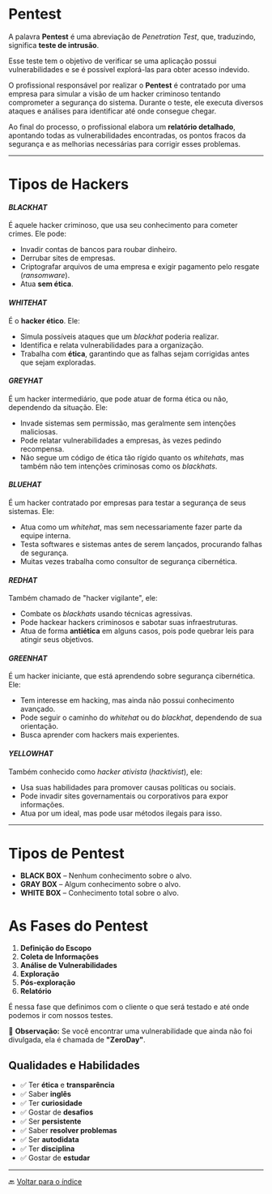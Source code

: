 
# **Pentest**

A palavra **Pentest** é uma abreviação de *Penetration Test*, que, traduzindo, significa **teste de intrusão**.

Esse teste tem o objetivo de verificar se uma aplicação possui vulnerabilidades e se é possível explorá-las para obter acesso indevido.

O profissional responsável por realizar o **Pentest** é contratado por uma empresa para simular a visão de um hacker criminoso tentando comprometer a segurança do sistema. Durante o teste, ele executa diversos ataques e análises para identificar até onde consegue chegar.

Ao final do processo, o profissional elabora um **relatório detalhado**, apontando todas as vulnerabilidades encontradas, os pontos fracos da segurança e as melhorias necessárias para corrigir esses problemas.

---
# **Tipos de Hackers**

#### *BLACKHAT*  
É aquele hacker criminoso, que usa seu conhecimento para cometer crimes. Ele pode:  
- Invadir contas de bancos para roubar dinheiro.  
- Derrubar sites de empresas.  
- Criptografar arquivos de uma empresa e exigir pagamento pelo resgate (*ransomware*).  
- Atua **sem ética**.  

#### *WHITEHAT*  
É o **hacker ético**. Ele:  
- Simula possíveis ataques que um *blackhat* poderia realizar.  
- Identifica e relata vulnerabilidades para a organização.  
- Trabalha com **ética**, garantindo que as falhas sejam corrigidas antes que sejam exploradas.  

#### *GREYHAT*  
É um hacker intermediário, que pode atuar de forma ética ou não, dependendo da situação. Ele:  
- Invade sistemas sem permissão, mas geralmente sem intenções maliciosas.  
- Pode relatar vulnerabilidades a empresas, às vezes pedindo recompensa.  
- Não segue um código de ética tão rígido quanto os *whitehats*, mas também não tem intenções criminosas como os *blackhats*.  

#### *BLUEHAT* 
É um hacker contratado por empresas para testar a segurança de seus sistemas. Ele:  
- Atua como um *whitehat*, mas sem necessariamente fazer parte da equipe interna.  
- Testa softwares e sistemas antes de serem lançados, procurando falhas de segurança.  
- Muitas vezes trabalha como consultor de segurança cibernética.  

#### *REDHAT*  
Também chamado de "hacker vigilante", ele:  
- Combate os *blackhats* usando técnicas agressivas.  
- Pode hackear hackers criminosos e sabotar suas infraestruturas.  
- Atua de forma **antiética** em alguns casos, pois pode quebrar leis para atingir seus objetivos.  

#### *GREENHAT*  
É um hacker iniciante, que está aprendendo sobre segurança cibernética. Ele:  
- Tem interesse em hacking, mas ainda não possui conhecimento avançado.  
- Pode seguir o caminho do *whitehat* ou do *blackhat*, dependendo de sua orientação.  
- Busca aprender com hackers mais experientes.  

#### *YELLOWHAT*  
Também conhecido como *hacker ativista* (*hacktivist*), ele:  
- Usa suas habilidades para promover causas políticas ou sociais.  
- Pode invadir sites governamentais ou corporativos para expor informações.  
- Atua por um ideal, mas pode usar métodos ilegais para isso.  

---
# **Tipos de Pentest**

- **BLACK BOX** – Nenhum conhecimento sobre o alvo.  
- **GRAY BOX** – Algum conhecimento sobre o alvo.  
- **WHITE BOX** – Conhecimento total sobre o alvo.  



# As Fases do Pentest

1. **Definição do Escopo**  
2. **Coleta de Informações**  
3. **Análise de Vulnerabilidades**  
4. **Exploração**  
5. **Pós-exploração**  
6. **Relatório**  

É nessa fase que definimos com o cliente o que será testado e até onde podemos ir com nossos testes.  

📌 **Observação:** Se você encontrar uma vulnerabilidade que ainda não foi divulgada, ela é chamada de **"ZeroDay"**.  



## Qualidades e Habilidades

- ✅ Ter **ética** e **transparência**  
- ✅ Saber **inglês** 
- ✅ Ter **curiosidade**  
- ✅ Gostar de **desafios**  
- ✅ Ser **persistente**  
- ✅ Saber **resolver problemas**  
- ✅ Ser **autodidata**  
- ✅ Ter **disciplina**  
- ✅ Gostar de **estudar**  



---
🔙 [Voltar para o índice](../../README.md)
